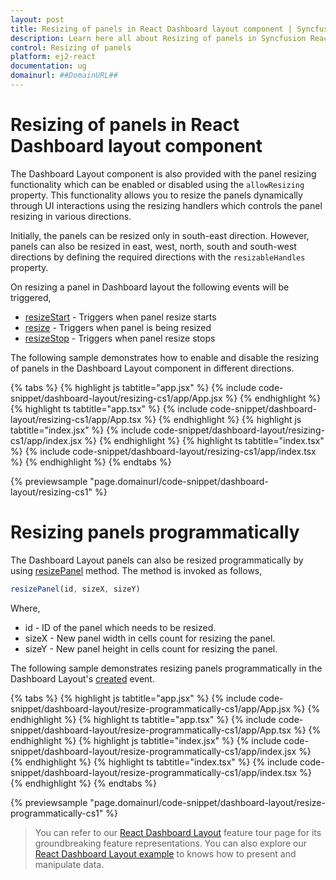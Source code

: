 ```yaml
---
layout: post
title: Resizing of panels in React Dashboard layout component | Syncfusion
description: Learn here all about Resizing of panels in Syncfusion React Dashboard layout component of Syncfusion Essential JS 2 and more.
control: Resizing of panels 
platform: ej2-react
documentation: ug
domainurl: ##DomainURL##
---
```


# Resizing of panels in React Dashboard layout component

The Dashboard Layout component is also provided with the panel resizing functionality which can be enabled or disabled using the `allowResizing` property. This functionality allows you to resize the panels dynamically through UI interactions using the resizing handlers which controls the panel resizing in various directions.

Initially, the panels can be resized only in south-east direction. However, panels can also be resized in east, west, north, south and south-west directions by defining the required directions with the `resizableHandles` property.

On resizing a panel in Dashboard layout the following events will be triggered,
* [resizeStart](https://ej2.syncfusion.com/react/documentation/api/dashboard-layout/#resizestart) - Triggers when panel resize starts
* [resize](https://ej2.syncfusion.com/react/documentation/api/dashboard-layout/#resize) - Triggers when panel is being resized
* [resizeStop](https://ej2.syncfusion.com/react/documentation/api/dashboard-layout/#resizestop) - Triggers when panel resize stops

The following sample demonstrates how to enable and disable the resizing of panels in the Dashboard Layout component in different directions.

{% tabs %}
{% highlight js tabtitle="app.jsx" %}
{% include code-snippet/dashboard-layout/resizing-cs1/app/App.jsx %}
{% endhighlight %}
{% highlight ts tabtitle="app.tsx" %}
{% include code-snippet/dashboard-layout/resizing-cs1/app/App.tsx %}
{% endhighlight %}
{% highlight js tabtitle="index.jsx" %}
{% include code-snippet/dashboard-layout/resizing-cs1/app/index.jsx %}
{% endhighlight %}
{% highlight ts tabtitle="index.tsx" %}
{% include code-snippet/dashboard-layout/resizing-cs1/app/index.tsx %}
{% endhighlight %}
{% endtabs %}

 {% previewsample "page.domainurl/code-snippet/dashboard-layout/resizing-cs1" %}

# Resizing panels programmatically

The Dashboard Layout panels can also be resized programmatically by using [resizePanel](https://ej2.syncfusion.com/react/documentation/api/dashboard-layout/#resizepanel) method. The method is invoked as follows,

```js
resizePanel(id, sizeX, sizeY)

```

Where,
* id - ID of the panel which needs to be resized.
* sizeX - New panel width in cells count for resizing the panel.
* sizeY - New panel height in cells count for resizing the panel.

The following sample demonstrates resizing panels programmatically in the Dashboard Layout's [created](https://ej2.syncfusion.com/react/documentation/api/dashboard-layout/#created) event.

{% tabs %}
{% highlight js tabtitle="app.jsx" %}
{% include code-snippet/dashboard-layout/resize-programmatically-cs1/app/App.jsx %}
{% endhighlight %}
{% highlight ts tabtitle="app.tsx" %}
{% include code-snippet/dashboard-layout/resize-programmatically-cs1/app/App.tsx %}
{% endhighlight %}
{% highlight js tabtitle="index.jsx" %}
{% include code-snippet/dashboard-layout/resize-programmatically-cs1/app/index.jsx %}
{% endhighlight %}
{% highlight ts tabtitle="index.tsx" %}
{% include code-snippet/dashboard-layout/resize-programmatically-cs1/app/index.tsx %}
{% endhighlight %}
{% endtabs %}

 {% previewsample "page.domainurl/code-snippet/dashboard-layout/resize-programmatically-cs1" %}

> You can refer to our [React Dashboard Layout](https://www.syncfusion.com/react-ui-components/react-dashboard-layout) feature tour page for its groundbreaking feature representations. You can also explore our [React Dashboard Layout example](https://ej2.syncfusion.com/react/demos/#/material/dashboard-layout/default) to knows how to present and manipulate data.